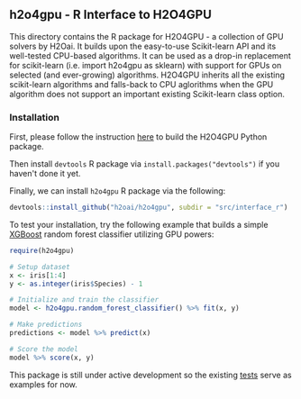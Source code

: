 ## h2o4gpu - R Interface to H2O4GPU

This directory contains the R package for H2O4GPU - a collection of GPU solvers by H2Oai. It builds upon the easy-to-use Scikit-learn API and its well-tested CPU-based algorithms. It can be used as a drop-in replacement for scikit-learn (i.e. import h2o4gpu as sklearn) with support for GPUs on selected (and ever-growing) algorithms. H2O4GPU inherits all the existing scikit-learn algorithms and falls-back to CPU aglorithms when the GPU algorithm does not support an important existing Scikit-learn class option.

### Installation

First, please follow the instruction [here](https://github.com/h2oai/h2o4gpu#installation) to build the H2O4GPU Python package.

Then install `devtools` R package via `install.packages("devtools")` if you haven't done it yet.

Finally, we can install `h2o4gpu` R package via the following:

``` r
devtools::install_github("h2oai/h2o4gpu", subdir = "src/interface_r")
```

To test your installation, try the following example that builds a simple [XGBoost](https://github.com/dmlc/xgboost) random forest classifier utilizing GPU powers:

``` r
require(h2o4gpu)

# Setup dataset
x <- iris[1:4]
y <- as.integer(iris$Species) - 1

# Initialize and train the classifier
model <- h2o4gpu.random_forest_classifier() %>% fit(x, y)

# Make predictions
predictions <- model %>% predict(x)

# Score the model
model %>% score(x, y)
```

This package is still under active development so the existing [tests](https://github.com/h2oai/h2o4gpu/tree/master/src/interface_r/tests/testthat) serve as examples for now.

